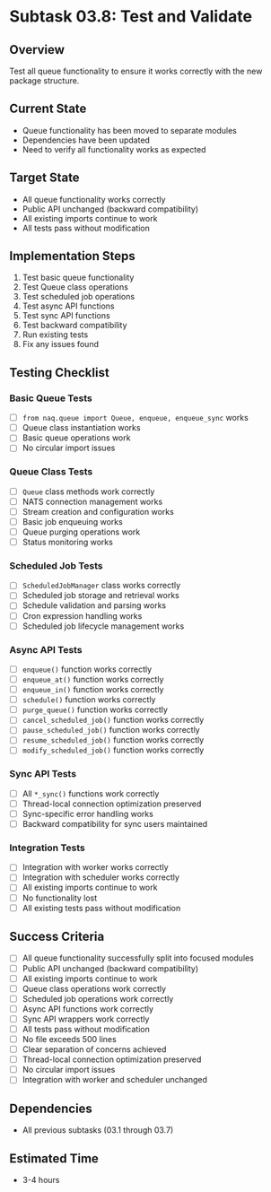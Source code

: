 # Subtask 03.8: Test and Validate

## Overview
Test all queue functionality to ensure it works correctly with the new package structure.

## Current State
- Queue functionality has been moved to separate modules
- Dependencies have been updated
- Need to verify all functionality works as expected

## Target State
- All queue functionality works correctly
- Public API unchanged (backward compatibility)
- All existing imports continue to work
- All tests pass without modification

## Implementation Steps
1. Test basic queue functionality
2. Test Queue class operations
3. Test scheduled job operations
4. Test async API functions
5. Test sync API functions
6. Test backward compatibility
7. Run existing tests
8. Fix any issues found

## Testing Checklist

### Basic Queue Tests
- [ ] `from naq.queue import Queue, enqueue, enqueue_sync` works
- [ ] Queue class instantiation works
- [ ] Basic queue operations work
- [ ] No circular import issues

### Queue Class Tests
- [ ] `Queue` class methods work correctly
- [ ] NATS connection management works
- [ ] Stream creation and configuration works
- [ ] Basic job enqueuing works
- [ ] Queue purging operations work
- [ ] Status monitoring works

### Scheduled Job Tests
- [ ] `ScheduledJobManager` class works correctly
- [ ] Scheduled job storage and retrieval works
- [ ] Schedule validation and parsing works
- [ ] Cron expression handling works
- [ ] Scheduled job lifecycle management works

### Async API Tests
- [ ] `enqueue()` function works correctly
- [ ] `enqueue_at()` function works correctly
- [ ] `enqueue_in()` function works correctly
- [ ] `schedule()` function works correctly
- [ ] `purge_queue()` function works correctly
- [ ] `cancel_scheduled_job()` function works correctly
- [ ] `pause_scheduled_job()` function works correctly
- [ ] `resume_scheduled_job()` function works correctly
- [ ] `modify_scheduled_job()` function works correctly

### Sync API Tests
- [ ] All `*_sync()` functions work correctly
- [ ] Thread-local connection optimization preserved
- [ ] Sync-specific error handling works
- [ ] Backward compatibility for sync users maintained

### Integration Tests
- [ ] Integration with worker works correctly
- [ ] Integration with scheduler works correctly
- [ ] All existing imports continue to work
- [ ] No functionality lost
- [ ] All existing tests pass without modification

## Success Criteria
- [ ] All queue functionality successfully split into focused modules
- [ ] Public API unchanged (backward compatibility)
- [ ] All existing imports continue to work
- [ ] Queue class operations work correctly
- [ ] Scheduled job operations work correctly
- [ ] Async API functions work correctly
- [ ] Sync API wrappers work correctly
- [ ] All tests pass without modification
- [ ] No file exceeds 500 lines
- [ ] Clear separation of concerns achieved
- [ ] Thread-local connection optimization preserved
- [ ] No circular import issues
- [ ] Integration with worker and scheduler unchanged

## Dependencies
- All previous subtasks (03.1 through 03.7)

## Estimated Time
- 3-4 hours